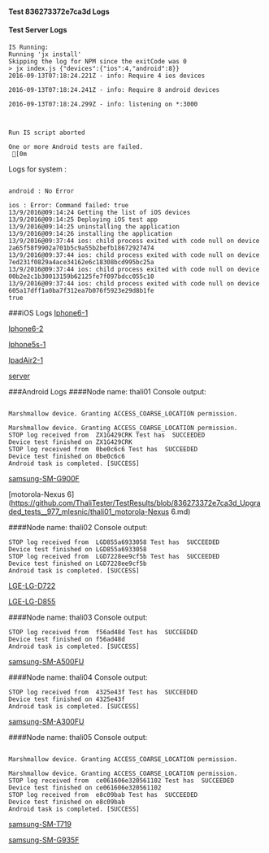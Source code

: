#### Test 836273372e7ca3d Logs

#### Test Server Logs
```
IS Running:
Running 'jx install'
Skipping the log for NPM since the exitCode was 0
> jx index.js {"devices":{"ios":4,"android":8}}
2016-09-13T07:18:24.221Z - info: Require 4 ios devices

2016-09-13T07:18:24.241Z - info: Require 8 android devices

2016-09-13T07:18:24.299Z - info: listening on *:3000


 
Run IS script aborted
 
One or more Android tests are failed.
 [0m

```


Logs for system : 
```

android : No Error

ios : Error: Command failed: true
13/9/2016@09:14:24 Getting the list of iOS devices 
13/9/2016@09:14:25 Deploying iOS test app 
13/9/2016@09:14:25 uninstalling the application 
13/9/2016@09:14:26 installing the application 
13/9/2016@09:37:44 ios: child process exited with code null on device 2a65f58f9902a701b5c9a55b2befb18672927474 
13/9/2016@09:37:44 ios: child process exited with code null on device 7ed231f0829a4ace34162e6c18308bcd995bc25a 
13/9/2016@09:37:44 ios: child process exited with code null on device 00b2e2c1b30013159b62125fe7f097bdcc055c10 
13/9/2016@09:37:44 ios: child process exited with code null on device 605a17dff1a0ba7f312ea7b076f5923e29d8b1fe 
true

```
###iOS Logs
[Iphone6-1](https://github.com/ThaliTester/TestResults/blob/836273372e7ca3d_Upgraded_tests__977_mlesnic/iOS_Iphone6-1.md)

[Iphone6-2](https://github.com/ThaliTester/TestResults/blob/836273372e7ca3d_Upgraded_tests__977_mlesnic/iOS_Iphone6-2.md)

[Iphone5s-1](https://github.com/ThaliTester/TestResults/blob/836273372e7ca3d_Upgraded_tests__977_mlesnic/iOS_Iphone5s-1.md)

[IpadAir2-1](https://github.com/ThaliTester/TestResults/blob/836273372e7ca3d_Upgraded_tests__977_mlesnic/iOS_IpadAir2-1.md)

[server](https://github.com/ThaliTester/TestResults/blob/836273372e7ca3d_Upgraded_tests__977_mlesnic/iOS_server.md)




###Android Logs
####Node name: thali01
Console output:
```

Marshmallow device. Granting ACCESS_COARSE_LOCATION permission.

Marshmallow device. Granting ACCESS_COARSE_LOCATION permission.
STOP log received from  ZX1G429CRK Test has  SUCCEEDED
Device test finished on ZX1G429CRK 
STOP log received from  0be0c6c6 Test has  SUCCEEDED
Device test finished on 0be0c6c6 
Android task is completed. [SUCCESS]
```
[samsung-SM-G900F](https://github.com/ThaliTester/TestResults/blob/836273372e7ca3d_Upgraded_tests__977_mlesnic/thali01_samsung-SM-G900F.md)

[motorola-Nexus 6](https://github.com/ThaliTester/TestResults/blob/836273372e7ca3d_Upgraded_tests__977_mlesnic/thali01_motorola-Nexus 6.md)

####Node name: thali02
Console output:
```
STOP log received from  LGD855a6933058 Test has  SUCCEEDED
Device test finished on LGD855a6933058 
STOP log received from  LGD7228ee9cf5b Test has  SUCCEEDED
Device test finished on LGD7228ee9cf5b 
Android task is completed. [SUCCESS]
```
[LGE-LG-D722](https://github.com/ThaliTester/TestResults/blob/836273372e7ca3d_Upgraded_tests__977_mlesnic/thali02_LGE-LG-D722.md)

[LGE-LG-D855](https://github.com/ThaliTester/TestResults/blob/836273372e7ca3d_Upgraded_tests__977_mlesnic/thali02_LGE-LG-D855.md)

####Node name: thali03
Console output:
```
STOP log received from  f56ad48d Test has  SUCCEEDED
Device test finished on f56ad48d 
Android task is completed. [SUCCESS]
```
[samsung-SM-A500FU](https://github.com/ThaliTester/TestResults/blob/836273372e7ca3d_Upgraded_tests__977_mlesnic/thali03_samsung-SM-A500FU.md)

####Node name: thali04
Console output:
```
STOP log received from  4325e43f Test has  SUCCEEDED
Device test finished on 4325e43f 
Android task is completed. [SUCCESS]
```
[samsung-SM-A300FU](https://github.com/ThaliTester/TestResults/blob/836273372e7ca3d_Upgraded_tests__977_mlesnic/thali04_samsung-SM-A300FU.md)

####Node name: thali05
Console output:
```

Marshmallow device. Granting ACCESS_COARSE_LOCATION permission.

Marshmallow device. Granting ACCESS_COARSE_LOCATION permission.
STOP log received from  ce061606e320561102 Test has  SUCCEEDED
Device test finished on ce061606e320561102 
STOP log received from  e8c09bab Test has  SUCCEEDED
Device test finished on e8c09bab 
Android task is completed. [SUCCESS]
```
[samsung-SM-T719](https://github.com/ThaliTester/TestResults/blob/836273372e7ca3d_Upgraded_tests__977_mlesnic/thali05_samsung-SM-T719.md)

[samsung-SM-G935F](https://github.com/ThaliTester/TestResults/blob/836273372e7ca3d_Upgraded_tests__977_mlesnic/thali05_samsung-SM-G935F.md)



